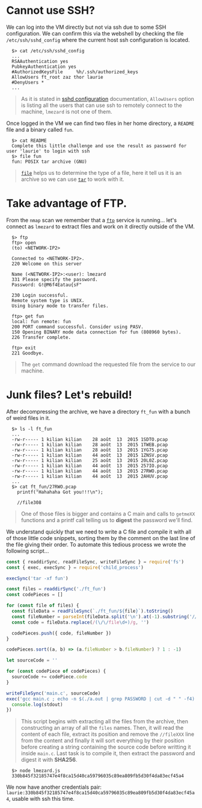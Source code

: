 # Cannot use SSH?
We can log into the VM directly but not via ssh due to some SSH configuration. We can confirm this via the webshell by checking the file `/etc/ssh/sshd_config` where the current host ssh configuration is located.

```shell
  $> cat /etc/ssh/sshd_config
  ...
  RSAAuthentication yes
  PubkeyAuthentication yes
  #AuthorizedKeysFile     %h/.ssh/authorized_keys
  AllowUsers ft_root zaz thor laurie
  #DenyUsers *
  ...
```

> As it is stated in [sshd configuration](https://linux.die.net/man/5/sshd_config) documentation, `AllowUsers` option is listing all the users that can use ssh to remotely connect to the machine, `lmezard` is not one of them.

Once logged in the VM we can find two files in her home directory, a `README` file and a binary called `fun`.

```shell
  $> cat README
  Complete this little challenge and use the result as password for user 'laurie' to login with ssh
  $> file fun
  fun: POSIX tar archive (GNU)
```

> [`file`](https://linux.die.net/man/1/file) helps us to determine the type of a file, here it tell us it is an archive so we can use [`tar`](https://linux.die.net/man/1/tar) to work with it.

# Take advantage of FTP.

From the `nmap` scan we remember that a [`ftp`](https://linux.die.net/man/1/ftp) service is running... let's connect as `lmezard` to extract files and work on it directly outside of the VM.

```
  $> ftp
  ftp> open
  (to) <NETWORK-IP2>

  Connected to <NETWORK-IP2>.
  220 Welcome on this server    

  Name (<NETWORK-IP2>:<user): lmezard
  331 Please specify the password.
  Password: G!@M6f4Eatau{sF"

  230 Login successful.
  Remote system type is UNIX.
  Using binary mode to transfer files.

  ftp> get fun
  local: fun remote: fun
  200 PORT command successful. Consider using PASV.
  150 Opening BINARY mode data connection for fun (808960 bytes).
  226 Transfer complete.

  ftp> exit
  221 Goodbye.
```

> The `get` command download the requested file from the service to our machine.

# Junk files? Let's rebuild!

After decompressing the archive, we have a directory `ft_fun` with a bunch of weird files in it.

```shell
  $> ls -l ft_fun
  ...
  -rw-r----- 1 kilian kilian    28 août  13  2015 1SDTO.pcap
  -rw-r----- 1 kilian kilian    28 août  13  2015 1TWEB.pcap
  -rw-r----- 1 kilian kilian    28 août  13  2015 1YG75.pcap
  -rw-r----- 1 kilian kilian    44 août  13  2015 1ZNSV.pcap
  -rw-r----- 1 kilian kilian    25 août  13  2015 20L0Z.pcap
  -rw-r----- 1 kilian kilian    44 août  13  2015 257IO.pcap
  -rw-r----- 1 kilian kilian    44 août  13  2015 27RWO.pcap
  -rw-r----- 1 kilian kilian    44 août  13  2015 2AHUV.pcap
  ...
  $> cat ft_fun/27RWO.pcap 
    printf("Hahahaha Got you!!!\n");

    //file308
```

> One of those files is bigger and contains a C main and calls to `getmeXX` functions and a printf call telling us to **digest** the password we'll find.

We understand quickly that we need to write a C file and compile it with all of those little code snippets, sorting them by the comment on the last line of the file giving their order. To automate this tedious process we wrote the following script...

```js
const { readdirSync, readFileSync, writeFileSync } = require('fs')
const { exec, execSync } = require('child_process')

execSync('tar -xf fun')

const files = readdirSync('./ft_fun')
const codePieces = []

for (const file of files) {
  const fileData = readFileSync(`./ft_fun/${file}`).toString()
  const fileNumber = parseInt(fileData.split('\n').at(-1).substring('//file'.length))
  const code = fileData.replace(/(\/\/file\d+)/g, '')

  codePieces.push({ code, fileNumber })
}

codePieces.sort((a, b) => (a.fileNumber > b.fileNumber) ? 1 : -1)

let sourceCode = ''

for (const codePiece of codePieces) {
  sourceCode += codePiece.code
}

writeFileSync('main.c', sourceCode)
exec('gcc main.c ; echo -n $(./a.out | grep PASSWORD | cut -d " " -f4) | sha256sum | cut -d " " -f1', (error, stdout, stderr) => {
  console.log(stdout)
})
```

> This script begins with extracting all the files from the archive, then constructing an array of all the `files` names. Then, it will read the content of each file, extract its position and remove the `//fileXXX` line from the content and finally it will sort everything by their position before creating a string containing the source code before writting it inside `main.c`. Last task is to compile it, then extract the password and digest it with **SHA256**.

```
  $> node lmezard.js 
  330b845f32185747e4f8ca15d40ca59796035c89ea809fb5d30f4da83ecf45a4
```

We now have another credentials pair: `laurie:330b845f32185747e4f8ca15d40ca59796035c89ea809fb5d30f4da83ecf45a4`, usable with ssh this time.